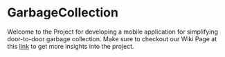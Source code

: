 # GarbageCollection

Welcome to the Project for developing a mobile application for simplifying door-to-door garbage collection.
Make sure to checkout our Wiki Page at this [link](https://github.com/CS305-software-Engineering/GarbageCollection/wiki) to get more insights into the project.

